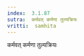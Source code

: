 ```yaml
---
index:  3.1.87
sutra:  कर्मवत् कर्मणा तुल्यक्रियः
vritti:  samhita 
---
```


कर्मवत् कर्मणा तुल्यक्रियः

